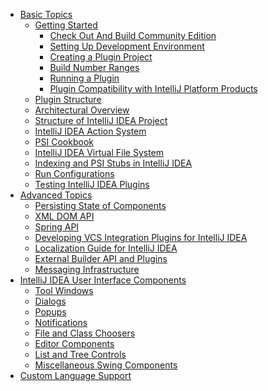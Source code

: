 <!-- 
    Similar to GitBook SUMMARY.md - https://github.com/GitbookIO/gitbook#summarymd,
    but list items without links will not be included in the table of contents.
    Also you can use HTML-comments.
-->

* [Basic Topics](basic_topics.html)
    * [Getting Started](getting_started.html)
        * [Check Out And Build Community Edition](checkout_and_build_community.html)
        * [Setting Up Development Environment](setting_up_environment.html)
        * [Creating a Plugin Project](creating_plugin_project.html)
        * [Build Number Ranges](build_number_ranges.html)
        * [Running a Plugin](running_plugin.html)
        * [Plugin Compatibility with IntelliJ Platform Products](plugin_compatibility.html)
    * [Plugin Structure](plugin_structure.html)
    * [Architectural Overview](architectural_overview.html)
    * [Structure of IntelliJ IDEA Project](project_structure.html)
    * [IntelliJ IDEA Action System](action_system.html)
    * [PSI Cookbook](psi_cookbook.html)
    * [IntelliJ IDEA Virtual File System](intellij_vfs.html)
    * [Indexing and PSI Stubs in IntelliJ IDEA](indexing_and_psi_stubs.html)
    * [Run Configurations](run_configurations.html)
    * [Testing IntelliJ IDEA Plugins](testing_plugins.html)
* [Advanced Topics](advanced_topics.html)
    * [Persisting State of Components](persisting_state.html)
    * [XML DOM API](xml_dom_api.html)
    * [Spring API](spring_api.html)
    * [Developing VCS Integration Plugins for IntelliJ IDEA](vcs_integration_for_plugins.html)
    * [Localization Guide for IntelliJ IDEA](localization_guide.html)
    * [External Builder API and Plugins](external_builder_api.html)
    * [Messaging Infrastructure](messaging_infrastructure.html)
* [IntelliJ IDEA User Interface Components](ui_components.html)
    * [Tool Windows](tool_windows.html)
    * [Dialogs](dialog_wrapper.html)
    * [Popups](popups.html)
    * [Notifications](notifications.html)
    * [File and Class Choosers](file_and_class_choosers.html)
    * [Editor Components](editor_components.html)
    * [List and Tree Controls](lists_and_trees.html)
    * [Miscellaneous Swing Components](misc_swing_components.html)
* [Custom Language Support](custom_language_support.html)


